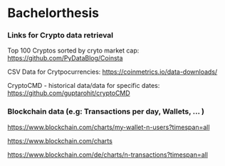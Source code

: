 # Bachelorthesis

### Links for Crypto data retrieval
Top 100 Cryptos sorted by cryto market cap: https://github.com/PyDataBlog/Coinsta  

CSV Data for Crytpocurrencies: https://coinmetrics.io/data-downloads/

CryptoCMD - historical data/data for specific dates: https://github.com/guptarohit/cryptoCMD


### Blockchain data (e.g: Transactions per day, Wallets, ... )
https://www.blockchain.com/charts/my-wallet-n-users?timespan=all

https://www.blockchain.com/charts

https://www.blockchain.com/de/charts/n-transactions?timespan=all



